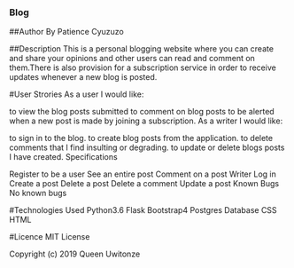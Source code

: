 ### Blog
##Author
By Patience Cyuzuzo

##Description
This is a personal blogging website where you can create and share your opinions and other users can read and comment on them.There is also provision for a subscription service in order to receive updates whenever a new blog is posted.

#User Strories
As a user I would like:

to view the blog posts submitted
to comment on blog posts
to be alerted when a new post is made by joining a subscription.
As a writer I would like:

to sign in to the blog.
to create blog posts from the application.
to delete comments that I find insulting or degrading.
to update or delete blogs posts I have created.
Specifications

Register to be a user
See an entire post
Comment on a post
Writer Log in
Create a post
Delete a post
Delete a comment
Update a post
Known Bugs
No known bugs

#Technologies Used
Python3.6
Flask
Bootstrap4
Postgres Database
CSS
HTML


#Licence
MIT License

Copyright (c) 2019 Queen Uwitonze
